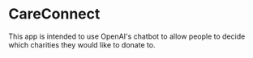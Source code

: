 # CareConnect
This app is intended to use OpenAI's chatbot to allow people to decide which charities they would like to donate to.
